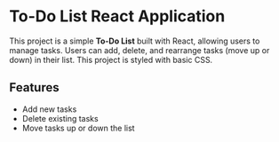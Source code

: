 # To-Do List React Application

This project is a simple **To-Do List** built with React, allowing users to manage tasks. Users can add, delete, and rearrange tasks (move up or down) in their list. This project is styled with basic CSS.

## Features

- Add new tasks
- Delete existing tasks
- Move tasks up or down the list
